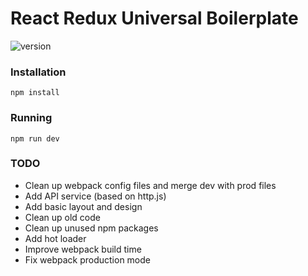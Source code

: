 # React Redux Universal Boilerplate

![version](https://img.shields.io/badge/version-0.1.1-green.svg)

### Installation

```
npm install
```

### Running

```
npm run dev
```

### TODO

* Clean up webpack config files and merge dev with prod files
* Add API service (based on http.js)
* Add basic layout and design
* Clean up old code
* Clean up unused npm packages
* Add hot loader
* Improve webpack build time
* Fix webpack production mode